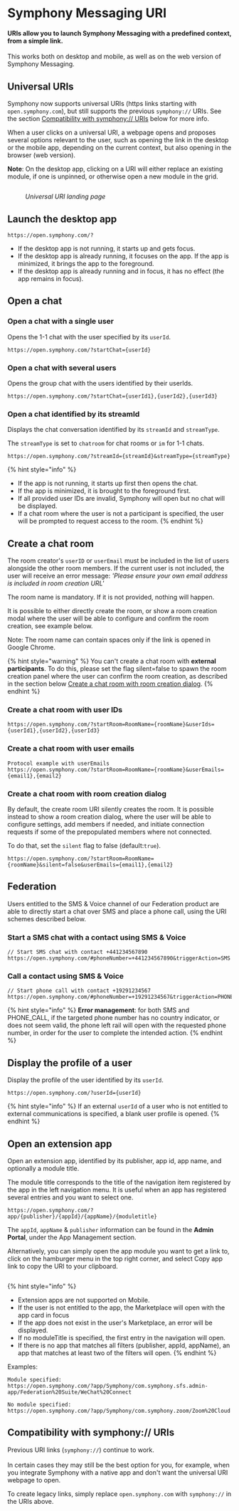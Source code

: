 # Symphony Messaging URI

#### URIs allow you to launch Symphony Messaging with a predefined context, from a simple link.

This works both on desktop and mobile, as well as on the web version of Symphony Messaging.

## Universal URIs

Symphony now supports universal URIs (https links starting with `open.symphony.com`), but still supports the previous `symphony://` URIs. See the section [Compatibility with symphony:// URIs](./#compatibility-with-symphony-uris) below for more info.

When a user clicks on a universal URI, a webpage opens and proposes several options relevant to the user, such as opening the link in the desktop or the mobile app, depending on the current context, but also opening in the browser (web version).

**Note**: On the desktop app, clicking on a URI will either replace an existing module, if one is unpinned, or otherwise open a new module in the grid.

<figure><img src="../../.gitbook/assets/image (54).png" alt=""><figcaption><p><em>Universal URI landing page</em></p></figcaption></figure>

## Launch the desktop app

```
https://open.symphony.com/?
```

* If the desktop app is not running, it starts up and gets focus.
* If the desktop app is already running, it focuses on the app. If the app is minimized, it brings the app to the foreground.
* If the desktop app is already running and in focus, it has no effect (the app remains in focus).

## Open a chat

### Open a chat with a single user

Opens the 1-1 chat with the user specified by its `userId`.

```url
https://open.symphony.com/?startChat={userId}
```

### Open a chat with several users

Opens the group chat with the users identified by their userIds.

```
https://open.symphony.com/?startChat={userId1},{userId2},{userId3}
```

### Open a chat identified by its streamId

Displays the chat conversation identified by its `streamId` and `streamType`.

The `streamType` is set to `chatroom` for chat rooms or `im` for 1-1 chats.

```
https://open.symphony.com/?streamId={streamId}&streamType={streamType}
```

{% hint style="info" %}
* If the app is not running, it starts up first then opens the chat.
* If the app is minimized, it is brought to the foreground first.
* If all provided user IDs are invalid, Symphony will open but no chat will be displayed.
* If a chat room where the user is not a participant is specified, the user will be prompted to request access to the room.
{% endhint %}

## Create a chat room

The room creator's `userID` or `userEmail` must be included in the list of users alongside the other room members. If the current user is not included, the user will receive an error message: _'Please ensure your own email address is included in room creation URL'_

The room name is mandatory. If it is not provided, nothing will happen.

It is possible to either directly create the room, or show a room creation modal where the user will be able to configure and confirm the room creation, see example below.

Note: The room name can contain spaces only if the link is opened in Google Chrome.

{% hint style="warning" %}
You can't create a chat room with **external participants**. To do this, please set the flag silent=false to spawn the room creation panel where the user can confirm the room creation, as described in the section below [Create a chat room with room creation dialog](./#create-a-chat-room-with-room-creation-dialog).
{% endhint %}

### Create a chat room with user IDs

```
https://open.symphony.com/?startRoom=RoomName={roomName}&userIds={userId1},{userId2},{userId3}
```

### Create a chat room with user emails

```
Protocol example with userEmails
https://open.symphony.com/?startRoom=RoomName={roomName}&userEmails={email1},{email2}
```

### Create a chat room with room creation dialog

By default, the create room URI silently creates the room. It is possible instead to show a room creation dialog, where the user will be able to configure settings, add members if needed, and initiate connection requests if some of the prepopulated members where not connected.

To do that, set the `silent` flag to false (default:`true`).

```
https://open.symphony.com/?startRoom=RoomName={roomName}&silent=false&userEmails={email1},{email2}
```

## Federation

Users entitled to the SMS & Voice channel of our Federation product are able to directly start a chat over SMS and place a phone call, using the URI schemes described below.

### Start a SMS chat with a contact using SMS & Voice

```
// Start SMS chat with contact +441234567890
https://open.symphony.com/#phoneNumber=+441234567890&triggerAction=SMS  
```

### Call a contact using SMS & Voice

```
// Start phone call with contact +19291234567
https://open.symphony.com/#phoneNumber=+19291234567&triggerAction=PHONE_CALL  
```

{% hint style="info" %}
**Error management**: for both SMS and PHONE\_CALL, if the targeted phone number has no country indicator, or does not seem valid, the phone left rail will open with the requested phone number, in order for the user to complete the intended action.
{% endhint %}

## Display the profile of a user

Display the profile of the user identified by its `userId`.

```
https://open.symphony.com/?userId={userId}
```

{% hint style="info" %}
If an external `userId` of a user who is not entitled to external communications is specified, a blank user profile is opened.
{% endhint %}

## Open an extension app

Open an extension app, identified by its publisher, app id, app name, and optionally a module title.&#x20;

The module title corresponds to the title of the navigation item registered by the app in the left navigation menu. It is useful when an app has registered several entries and you want to select one.

```
https://open.symphony.com/?app/{publisher}/{appId}/{appName}/{moduletitle}
```

The `appId`, `appName` & `publisher` information can be found in the **Admin Portal**, under the App Management section.&#x20;

Alternatively, you can simply open the app module you want to get a link to, click on the hamburger menu in the top right corner, and select Copy app link to copy the URI to your clipboard.

<figure><img src="../../.gitbook/assets/image (2).png" alt=""><figcaption></figcaption></figure>

{% hint style="info" %}
* Extension apps are not supported on Mobile.
* If the user is not entitled to the app, the Marketplace will open with the app card in focus
* If the app does not exist in the user's Marketplace, an error will be displayed.
* If no moduleTitle is specified, the first entry in the navigation will open.
* If there is no app that matches all filters (publisher, appId, appName), an app that matches at least two of the filters will open.
{% endhint %}

Examples:

```
Module specified:
https://open.symphony.com/?app/Symphony/com.symphony.sfs.admin-app/Federation%20Suite/WeChat%20Connect

No module specified:
https://open.symphony.com/?app/Symphony/com.symphony.zoom/Zoom%20Cloud
```

## Compatibility with symphony:// URIs

Previous URI links (`symphony://`) continue to work.\
\
In certain cases they may still be the best option for you, for example, when you integrate Symphony with a native app and don't want the universal URI webpage to open.

To create legacy links, simply replace `open.symphony.com` with `symphony://` in the URIs above.
